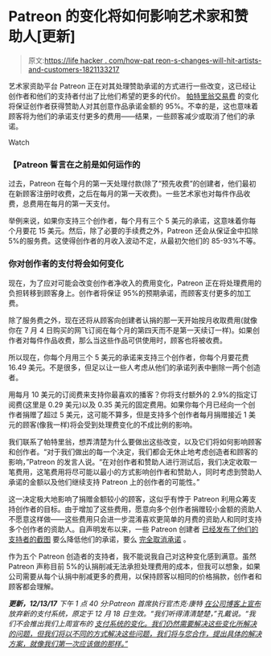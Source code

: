 # Patreon 的变化将如何影响艺术家和赞助人[更新]

> 原文:[https://life hacker . com/how-pat reon-s-changes-will-hit-artists-and-customers-1821133217](https://lifehacker.com/how-patreon-s-changes-will-hit-artists-and-patrons-1821133217)

艺术家资助平台 Patreon 正在对其处理赞助承诺的方式进行一些改变，这已经让创作者和他们的支持者付出了比他们希望的更多的代价。 [帕特里翁交易费](https://blog.patreon.com/updating-patreons-fee-structure/) 的变化将保证创作者获得赞助人对其创意作品承诺金额的 95%。不幸的是，这也意味着顾客将为他们的承诺支付更多的费用——结果，一些顾客减少或取消了他们的承诺。

Watch

### 【Patreon 誓言在之前是如何运作的

过去，Patreon 在每个月的第一天处理付款(除了“预先收费”的创建者，他们最初在新顾客注册时收费，之后在每月的第一天收费)。一些艺术家也对每件作品收费，总费用在每月的第一天支付。

举例来说，如果你支持三个创作者，每个月有三个 5 美元的承诺，这意味着你每个月要花 15 美元。然后，除了必要的手续费之外，Patreon 还会从保证金中扣除 5%的服务费。这使得创作者的月收入波动不定，从最初欠他们的 85-93%不等。

### **你对创作者的支付将会如何变化**

现在，为了应对可能会改变创作者净收入的费用变化，Patreon 正在将处理费用的负担转移到顾客身上。创作者将保证 95%的预期承诺，而顾客支付更多的加工费。

除了服务费之外，现在还将从顾客向创建者认捐的那一天开始按月收取费用(就像你在 7 月 4 日购买的网飞订阅在每个月的第四天而不是第一天续订一样)。如果创作者对每件作品收费，那么当这些作品可供使用时，顾客也将被收费。

所以现在，你每个月用三个 5 美元的承诺来支持三个创作者，你每个月要花费 16.49 美元。不是很多，但足以让一些人考虑从他们的承诺列表中删除一两个创造者。

用每月 10 美元的订阅费来支持你最喜欢的播客？你将支付额外的 2.9%的指定订阅费(这里是 0.29 美元)以及 0.35 美元的固定费用。如果你每个月已经向一个创作者捐赠了超过 5 美元，这可能不算多，但是支持多个创作者每月捐赠接近 1 美元的顾客(像我一样)将会受到处理费变化的不成比例的影响。

我们联系了帕特里翁，想弄清楚为什么要做出这些改变，以及它们将如何影响顾客和创作者。“对于我们做出的每一个决定，我们都会无休止地考虑创造者和顾客的影响，”Patreon 的发言人说。“在对创作者和赞助人进行测试后，我们决定收取一笔费用，这笔费用将尽可能以最小的方式影响创作者和赞助人，同时考虑到赞助人承诺的金额以及他们继续支持 Patreon 上的创作者的可能性。”

这一决定极大地影响了捐赠金额较小的顾客，这似乎有悖于 Patreon 利用众筹支持创作者的目标。由于增加了这些费用，愿意向多个创作者捐赠较小金额的资助人不愿意这样做——这些费用只会进一步混淆喜欢更简单的月费的资助人和同时支持多个创作者的资助人。自声明发布以来，一些 Patreon 创建者 [已经发布了他们的支持者的截图](https://twitter.com/kateleth/status/939179324627759104) 要么降低他们的承诺，要么 [完全取消承诺](https://twitter.com/merrittk/status/938905447020548097) 。

作为五个 Patreon 创造者的支持者，我不能说我自己对这种变化感到满意。虽然 Patreon 声称目前 5%的认捐削减无法承担处理费用的成本，但我可以想象，如果公司需要从每个认捐中削减更多的费用，以保持顾客以相同的价格捐款，创作者和顾客都会理解。

***更新，12/13/17** 下午 1 点 40 分:Patreon 首席执行官杰克·康特* [*在公司博客上宣布*](https://blog.patreon.com/not-rolling-out-fees-change/) *放弃新的支付系统，原定于 12 月 18 日生效。“我们听得清清楚楚，”孔戴说。“我们不会推出我们上周宣布的* [*支付系统的变化。我们仍然需要解决这些变化所解决的问题，但我们将以不同的方式解决这些问题，我们将与您合作，提出具体的解决方案，就像我们第一次应该做的那样。”*](https://blog.patreon.com/updating-patreons-fee-structure/)